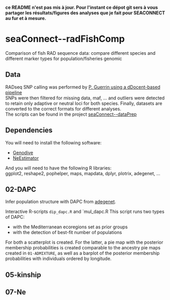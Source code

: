 **ce README n'est pas mis à jour. Pour l'instant ce dépot git sers à vous partager les résultats/figures des analyses que je fait pour SEACONNECT au fur et à mesure.**

# seaConnect--radFishComp
Comparison of fish RAD sequence data: compare different species and different marker types for population/fisheries genomic

## Data
RADseq SNP calling was performed by [P. Guerrin using a dDocent-based pipeline](https://github.com/Grelot/seaConnect--dDocent)    
SNPs were then filtered for missing data, maf, ... and outliers were detected to retain 
only adaptive or neutral loci for both species. 
Finally, datasets are converted to the correct formats for different analyses.  
The scripts can be found in the project [seaConnect--dataPrep](https://github.com/eboulanger/seaConnect--dataPrep)      

## Dependencies
You will need to install the following software:  
- [Genodive](http://bentleydrummer.nl/software/software/GenoDive.html) 
- [NeEstimator](http://www.molecularfisherieslaboratory.com.au/neestimator-software/) 

And you will need to have the following R libraries:  
ggplot2, reshape2, pophelper, maps, mapdata, dplyr, plotrix, adegenet, ...

## 02-DAPC

Infer population structure with DAPC from [adegenet](http://adegenet.r-forge.r-project.org/files/tutorial-dapc.pdf).

Interactive R-scripts `dip_dapc.R` and `mul_dapc.R
This script runs two types of DAPC:  
- with the Mediterranean ecoregions set as prior groups
- with the detection of best-fit number of populations  

For both a scatterplot is created. For the latter, a pie map with the posterior membership 
probabilities is created comparable to the ancestry pie maps created in `01-ADMIXTURE`,
as well as a barplot of the posterior membership probabilities with individuals ordered by longitude.

## 05-kinship

## 07-Ne







